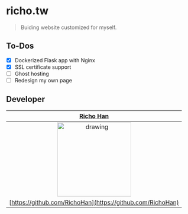 # richo.tw
> Buiding website customized for myself.

## To-Dos
- [x] Dockerized Flask app with Nginx
- [x] SSL certificate support
- [ ] Ghost hosting
- [ ] Redesign my own page

## Developer
|                          [**Richo Han**](https://richo.tw/)                          |
|:------------------------------------------------------------------------------------:|
|     <img src="https://richo.tw/static/img/face.jpg" alt="drawing" width="200"/>      |
|              [https://github.com/RichoHan](https://github.com/RichoHan)              |
